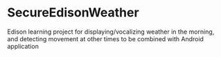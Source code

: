 # SecureEdisonWeather
Edison learning project for displaying/vocalizing weather in the morning, and detecting movement at other times to be combined with Android application
